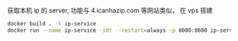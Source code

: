 

获取本机 ip 的 server, 功能与 4.icanhazip.com 等网站类似， 在 vps 搭建


```bash
docker build . -t ip-service
docker run --name ip-service -idt --restart=always -p 8080:8080 ip-service 
```

